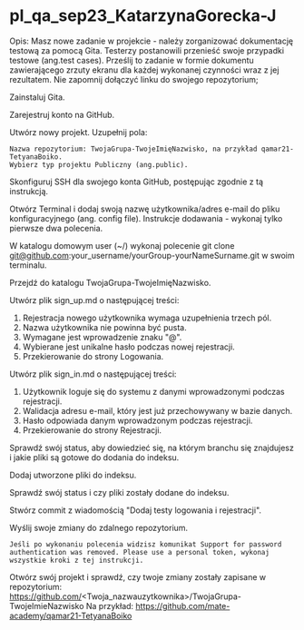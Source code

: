 # pl_qa_sep23_KatarzynaGorecka-J
Opis: Masz nowe zadanie w projekcie - należy zorganizować dokumentację testową za pomocą Gita. Testerzy postanowili przenieść swoje przypadki testowe (ang.test cases).
Prześlij to zadanie w formie dokumentu zawierającego zrzuty ekranu dla każdej wykonanej czynności wraz z jej rezultatem. Nie zapomnij dołączyć linku do swojego repozytorium;

Zainstaluj Gita.

Zarejestruj konto na GitHub.

Utwórz nowy projekt. Uzupełnij pola:

    Nazwa repozytorium: TwojaGrupa-TwojeImięNazwisko, na przykład qamar21-TetyanaBoiko.
    Wybierz typ projektu Publiczny (ang.public).

Skonfiguruj SSH dla swojego konta GitHub, postępując zgodnie z tą instrukcją.

Otwórz Terminal i dodaj swoją nazwę użytkownika/adres e-mail do pliku konfiguracyjnego (ang. config file). Instrukcje dodawania - wykonaj tylko pierwsze dwa polecenia.

W katalogu domowym user (~/) wykonaj polecenie git clone git@github.com:your_username/yourGroup-yourNameSurname.git w swoim terminalu.

Przejdź do katalogu TwojaGrupa-TwojeImięNazwisko.

Utwórz plik sign_up.md o następującej treści:
1. Rejestracja nowego użytkownika wymaga uzupełnienia trzech pól.
2. Nazwa użytkownika nie powinna być pusta.
3. Wymagane jest wprowadzenie znaku "@".
4. Wybierane jest unikalne hasło podczas nowej rejestracji.
5. Przekierowanie do strony Logowania.

Utwórz plik sign_in.md o następującej treści:
1.  Użytkownik loguje się do systemu z danymi wprowadzonymi podczas rejestracji.
2. Walidacja adresu e-mail, który jest już przechowywany w bazie danych.
3. Hasło odpowiada danym wprowadzonym podczas rejestracji.
4. Przekierowanie do strony Rejestracji.


Sprawdź swój status, aby dowiedzieć się, na którym branchu się znajdujesz i jakie pliki są gotowe do dodania do indeksu.

Dodaj utworzone pliki do indeksu.

Sprawdź swój status i czy pliki zostały dodane do indeksu.

Stwórz commit z wiadomością "Dodaj testy logowania i rejestracji".

Wyślij swoje zmiany do zdalnego repozytorium.

    Jeśli po wykonaniu polecenia widzisz komunikat Support for password authentication was removed. Please use a personal token, wykonaj wszystkie kroki z tej instrukcji.

Otwórz swój projekt i sprawdź, czy twoje zmiany zostały zapisane w repozytorium: https://github.com/<Twoja_nazwauzytkownika>/TwojaGrupa-TwojeImieNazwisko Na przykład: https://github.com/mate-academy/qamar21-TetyanaBoiko


